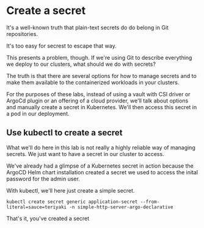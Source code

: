 # Create a secret

It's a well-known truth that plain-text secrets do do belong in Git repositories.

It's too easy for secrest to escape that way.

This presents a problem, though. If we're using Git to describe everything we deploy to our clusters, what should we do with secrets?

The truth is that there are several options for how to manage secrets and to make them available to the containerized workloads in your clusters.

For the purposes of these labs, instead of using a vault with CSI driver or ArgoCd plugin or an offering of a cloud provider, we'll talk about options and manually create a secret in Kubernetes. We'll then access this secret in a pod in our deployment.

## Use kubectl to create a secret

What we'll do here in this lab is not really a highly reliable way of managing secrets. We just want to have a secret in our cluster to access.

We've already had a glimpse of a Kubernetes secret in action because the ArgoCD Helm chart installation created a secret we used to access the inital password for the admin user.

With kubectl, we'll here just create a simple secret.

```
kubectl create secret generic application-secret --from-literal=sauce=teriyaki -n simple-http-server-argo-declarative
```

That's it, you've created a secret
